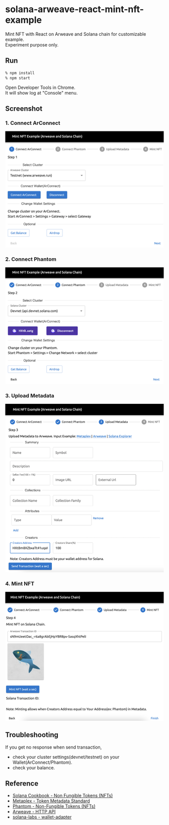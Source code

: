 # solana-arweave-react-mint-nft-example
Mint NFT with React on Arweave and Solana chain for customizable example.  
Experiment purpose only.

## Run
```
% npm install
% npm start
```

Open Developer Tools in Chrome.  
It will show log at "Console" menu.

## Screenshot
### 1. Connect ArConnect
<img src="https://github.com/256hax/solana-arweave-react-mint-nft-example/blob/main/docs/screenshot/1_connect_arconnect.png" width="600">  

### 2. Connect Phantom
<img src="https://github.com/256hax/solana-arweave-react-mint-nft-example/blob/main/docs/screenshot/2_connect_phantom.png" width="600">  

### 3. Upload Metadata
<img src="https://github.com/256hax/solana-arweave-react-mint-nft-example/blob/main/docs/screenshot/3_upload_metadata.png" width="600">  

### 4. Mint NFT
<img src="https://github.com/256hax/solana-arweave-react-mint-nft-example/blob/main/docs/screenshot/4_mint_nft.png" width="600">  

## Troubleshooting
If you get no response when send transaction,
- check your cluster settings(devnet/testnet) on your Wallet(ArConnect/Phantom).
- check your balance.

## Reference
- [Solana Cookbook - Non Fungible Tokens (NFTs)](https://solanacookbook.com/references/nfts.html#how-to-create-an-nft)
- [Metaplex - Token Metadata Standard](https://docs.metaplex.com/token-metadata/Versions/v1.0.0/nft-standard)
- [Phantom - Non-Fungible Tokens (NFTs)](https://docs.phantom.app/best-practices/tokens/non-fungible-tokens)
- [Arweave - HTTP API](https://docs.arweave.org/developers/server/http-api)
- [solana-labs - wallet-adapter](https://github.com/solana-labs/wallet-adapter)
